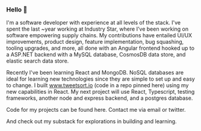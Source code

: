 ### Hello 👋

I'm a software developer with experience at all levels of the stack. I've spent the last ~year working at Industry Star, where I've been working on software empowering supply chains. My contributions have entailed UI/UX improvements, product design, feature implementation, bug squashing, tooling upgrades, and more, all done with an Angular frontend hooked up to a ASP.NET backend with a MySQL database, CosmosDB data store, and elastic search data store.

Recently I've been learning React and MongoDB. NoSQL databases are ideal for learning new technologies since they are simple to set up and easy to change. I built www.tweetsort.io (code in a repo pinned here) using my new capabilities in React. My next project will use React, Typescript, testing frameworks, another node and express backend, and a postgres database.

Code for my projects can be found here. Contact me via email or twitter.

And check out my substack for explorations in building and learning.

<!--
**averywlittle/averywlittle** is a ✨ _special_ ✨ repository because its `README.md` (this file) appears on your GitHub profile.

Here are some ideas to get you started:

- 🔭 I’m currently working on ...
- 🌱 I’m currently learning ...
- 👯 I’m looking to collaborate on ...
- 🤔 I’m looking for help with ...
- 💬 Ask me about ...
- 📫 How to reach me: ...
- 😄 Pronouns: ...
- ⚡ Fun fact: ...
-->
